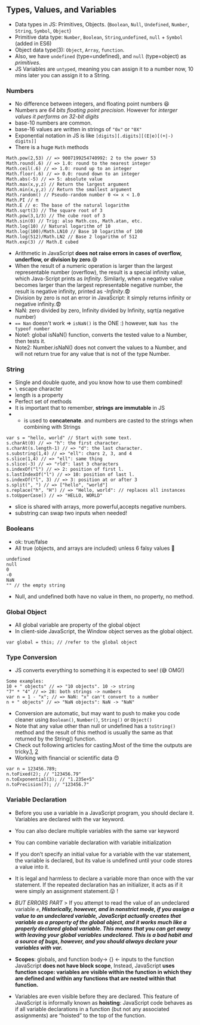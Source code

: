 ## Types, Values, and Variables
- Data types in JS: Primitives, Objects.  (`Boolean`, `Null`, `Undefined`, `Number`, `String`, `Symbol`, `Object`)
- Primitive data type: `Number`, `Boolean`, `String`,`undefined`, `null` + `Symbol` (added in ES6)
- Object data type(3): `Object`, `Array`, `function`.
- Also, we have `undefined` (type=undefined), and `null` (type=object) as _primitives_.
- JS Variables are `untyped`, meaning you can assign it to a number now, 10 mins later you can assign it to a String.

### Numbers
- No difference between integers, and floating point numbers  :laughing:
- Numbers are _64 bits floating point precision_. However for _interger values it performs on 32-bit digits_
- base-10 numbers are common.
- base-16 values are written in strings of `"0x"` or `"0X"`
- Exponential notation in JS is like `[digits][.digits][(E|e)[(+|-) digits]]`
- There is a huge `Math` methods
```
Math.pow(2,53) // => 9007199254740992: 2 to the power 53
Math.round(.6) // => 1.0: round to the nearest integer
Math.ceil(.6) // => 1.0: round up to an integer
Math.floor(.6) // => 0.0: round down to an integer
Math.abs(-5) // => 5: absolute value
Math.max(x,y,z) // Return the largest argument
Math.min(x,y,z) // Return the smallest argument
Math.random() // Pseudo-random number 0 <= x < 1.0
Math.PI // π
Math.E // e: The base of the natural logarithm
Math.sqrt(3) // The square root of 3
Math.pow(3,1/3) // The cube root of 3
Math.sin(0) // Trig: also Math.cos, Math.atan, etc.
Math.log(10) // Natural logarithm of 10
Math.log(100)/Math.LN10 // Base 10 logarithm of 100
Math.log(512)/Math.LN2 // Base 2 logarithm of 512
Math.exp(3) // Math.E cubed
```
- Arithmetic in JavaScript **does not raise errors in cases of overflow, underflow, or division by zero**.:sweat_smile:
- When the result of a numeric operation is larger than the largest representable number (overflow), the result is a special infinity value, which Java-Script prints as _Infinity_. Similarly, when a negative value becomes larger than the largest representable negative number, the result is negative infinity, printed as _-Infinity_.:fearful:
- Division by zero is not an error in JavaScript: it simply returns infinity or negative infinity.:fearful:
- NaN: zero divided by zero, Infinity divided by Infinity, sqrt(a negative number)
- `== Nan` doesn't work  => `isNaN()` is the ONE :) however, `NaN has the typeof number`
- Note1: global isNaN() function, converts the tested value to a Number, then tests it.
- Note2: Number.isNaN() does not convert the values to a Number, and will not return true for any value that is not of the type Number.

### String
- Single and double quote, and you know how to use them combined!
- `\` escape character 
- length is a property
- Perfect set of methods
- It is important that to remember, **strings are immutable** in JS
-  + is used to **concatenate**. and numbers are casted to the strings when combining with Strings 
```
var s = "hello, world" // Start with some text.
s.charAt(0) // => "h": the first character.
s.charAt(s.length-1) // => "d": the last character.
s.substring(1,4) // => "ell": chars 2, 3, and 4
s.slice(1,4) // => "ell": same thing
s.slice(-3) // => "rld": last 3 characters
s.indexOf("l") // => 2: position of first l.
s.lastIndexOf("l") // => 10: position of last l.
s.indexOf("l", 3) // => 3: position at or after 3
s.split(", ") // => ["hello", "world"]
s.replace("h", "H") // => "Hello, world": // replaces all instances
s.toUpperCase() // => "HELLO, WORLD"
```
- slice is shared with arrays, more powerful,accepts negative numbers.
- substring can swap two inputs when needed!

### Booleans
- ok: true/false
- All true (objects, and arrays are included) unless 6 falsy values :imp:
```
undefined
null
0
-0
NaN
"" // the empty string
```
- Null, and undefined both have no value in them, no property, no method.

### Global Object
- All global variable are property of the global object
- In client-side JavaScript, the Window object serves as the global object. 
```
var global = this; // /refer to the global object
```

### Type Conversion
- JS converts everything to something it is expected to see! (:sweat_smile: OMG!)
```
Some examples:
10 + " objects" // => "10 objects". 10 -> string
"7" * "4" // => 28: both strings -> numbers
var n = 1 - "x"; // => NaN: "x" can't convert to a number
n + " objects" // => "NaN objects": NaN -> "NaN"
```
- Conversion are automatic, but may want to push to make you code cleaner using `Boolean()`, `Number()`, `String()` or `Object()`
- Note that any value other than null or undefined has a `toString()` method and the result of this method is usually the same as that returned by the String() function.
- Check out following articles for casting.Most of the time the outputs are tricky.[1](https://medium.freecodecamp.org/js-type-coercion-explained-27ba3d9a2839), [2](https://developer.mozilla.org/en-US/docs/Web/JavaScript/Guide/Expressions_and_Operators#Logical_operators)
- Working with financial or scientific data  :heart_eyes:
```
var n = 123456.789;
n.toFixed(2); // "123456.79"
n.toExponential(3); // "1.235e+5"
n.toPrecision(7); // "123456.7"
```

### Variable Declaration
- Before you use a variable in a JavaScript program, you should declare it. Variables are declared with the var keyword.
- You can also declare multiple variables with the same var keyword
- You can combine variable declaration with variable initialization
- If you don’t specify an initial value for a variable with the var statement, the variable is declared, but its value is undefined until your code stores a value into it.
- It is legal and harmless to declare a variable more than once with the var statement. If the repeated declaration has an initializer,
it acts as if it were simply an assignment statement.:stuck_out_tongue: !
- _BUT ERRORS PART_ > If you attempt to read the value of an undeclared variable :fist:, 
***Historically, however, and in nonstrict mode, if you assign a value to an undeclared variable, JavaScript actually creates that variable as a property of the global object, and it works much like a properly declared global variable. This means that you can get away with leaving your global variables undeclared. This is a bad habit and a source of bugs, however, and you should always declare your variables with var.***

- **Scopes**:  globals, and function body-> {} <- inputs to the function
JavaScript **does not have block scope**, Instead, JavaScript **uses function scope: variables are visible within the
function in which they are defined and within any functions that are nested within that function.**
- Variables are even visible before they are declared. This feature of JavaScript is informally known as **hoisting**: JavaScript code behaves as if all variable declarations in a function (but not any associated assignments) are “hoisted” to the top of the function.
